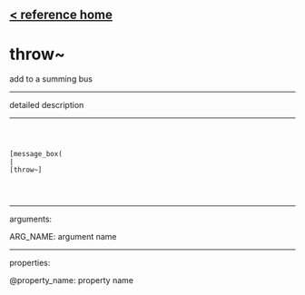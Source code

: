 [< reference home](ceammc_lib.html)
---

# throw~


add to a summing bus

---

detailed description
<br>


---


```



[message_box(                                 
|
[throw~]


            
```

---
arguments:

ARG_NAME: argument name<br>

---
properties:

@property_name: property name<br>

